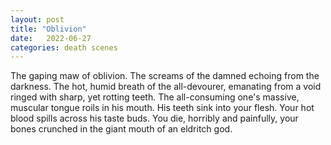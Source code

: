 ```yaml
---
layout: post
title: "Oblivion"
date:   2022-06-27
categories: death scenes
---
```

The gaping maw of oblivion. The screams of the damned echoing from the darkness. The hot, humid breath of the all-devourer, emanating from a void ringed with sharp, yet rotting teeth. The all-consuming one's massive, muscular tongue roils in his mouth. His teeth sink into your flesh. Your hot blood spills across his taste buds. You die, horribly and painfully, your bones crunched in the giant mouth of an eldritch god.

